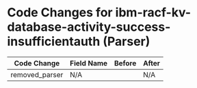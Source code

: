 # Code Changes for ibm-racf-kv-database-activity-success-insufficientauth (Parser)

| Code Change | Field Name | Before | After |
|-------------|------------|--------|-------|
| removed_parser | N/A |  | N/A |